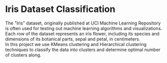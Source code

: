 # Iris Dataset Classification
The "Iris" dataset, originally published at UCI Machine Learning Repository is often used for testing out machine learning algorithms and visualizations. Each row of the dataset represents an iris flower, including its species and dimensions of its botanical parts, sepal and petal, in centimeters.<br>
In this project we use KMeans clustering and Hierarchical clustering techniques to classify the data into clusters and determine optimal number of clusters along.
